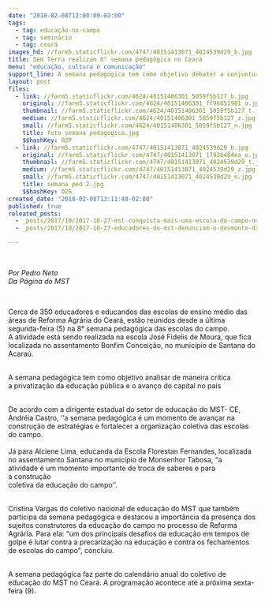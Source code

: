```yaml
---
date: "2018-02-08T12:00:09-02:00"
tags:
  - tag: educação-no-campo
  - tag: seminário
  - tag: ceará
images_hd: //farm5.staticflickr.com/4747/40151413071_4024539d29_b.jpg
title: Sem Terra realizam 8° semana pedagógica no Ceará
menu: "educação, cultura e comunicação"
support_line: A semana pedagógica tem como objetivo debater a conjuntura atual com foco critico na ideia de privatização da educação pública no país
layout: post
files:
  - link: //farm5.staticflickr.com/4624/40151406301_5059f5b127_b.jpg
    original: //farm5.staticflickr.com/4624/40151406301_ff96851901_o.jpg
    thumbnail: //farm5.staticflickr.com/4624/40151406301_5059f5b127_t.jpg
    medium: //farm5.staticflickr.com/4624/40151406301_5059f5b127_z.jpg
    small: //farm5.staticflickr.com/4624/40151406301_5059f5b127_n.jpg
    title: foto semana pedagogica.jpg
    $$hashKey: 02P
  - link: //farm5.staticflickr.com/4747/40151413071_4024539d29_b.jpg
    original: //farm5.staticflickr.com/4747/40151413071_17938484ea_o.jpg
    thumbnail: //farm5.staticflickr.com/4747/40151413071_4024539d29_t.jpg
    medium: //farm5.staticflickr.com/4747/40151413071_4024539d29_z.jpg
    small: //farm5.staticflickr.com/4747/40151413071_4024539d29_n.jpg
    title: semana ped 2.jpg
    $$hashKey: 02S
created_date: "2018-02-08T13:11:48-02:00"
published: true
releated_posts:
  - _posts/2017/10/2017-10-27-mst-conquista-mais-uma-escola-do-campo-no-ceara.md
  - _posts/2017/10/2017-10-27-educadores-do-mst-denunciam-o-desmonte-da-educacao-do-campo.md

---
```

<p>&nbsp;</p>

<p><em>Por Pedro Neto<br />
Da P&aacute;gina do MST</em></p>

<p>&nbsp;</p>

<p>Cerca de 350 educadores e educandos das&nbsp;escolas de ensino m&eacute;dio das &aacute;reas de Reforma Agr&aacute;ria do Cear&aacute;, est&atilde;o reunidos desde a &uacute;ltima segunda-feira (5)&nbsp;na 8&deg;&nbsp;semana pedag&oacute;gica das escolas do campo. A&nbsp;atividade est&aacute;&nbsp;sendo realizada na escola Jos&eacute; Fidelis de Moura, que fica localizada no assentamento Bonfim Concei&ccedil;&atilde;o, no munic&iacute;pio de Santana do Acara&uacute;.</p>

<p><br />
A semana pedag&oacute;gica&nbsp;tem como objetivo analisar de maneira&nbsp;critica a&nbsp;privatiza&ccedil;&atilde;o da educa&ccedil;&atilde;o p&uacute;blica e o avan&ccedil;o do capital no pa&iacute;s</p>

<p><br />
De acordo com a dirigente&nbsp;estadual do setor de educa&ccedil;&atilde;o do MST-&nbsp;CE, Andr&eacute;ia Castro,&nbsp;&lsquo;&lsquo;a semana pedag&oacute;gica &eacute; um momento de avan&ccedil;ar na constru&ccedil;&atilde;o de estrat&eacute;gias e&nbsp;fortalecer a organiza&ccedil;&atilde;o coletiva das escolas do campo.<br />
<br />
J&aacute; para Alciene Lima, educanda da Escola Florestan Fernandes, localizada no assentamento Santana no munic&iacute;pio de Monsenhor Tabosa, &ldquo;a atividade&nbsp;&eacute; um momento importante de troca de saberes e para a&nbsp;constru&ccedil;&atilde;o<br />
coletiva da educa&ccedil;&atilde;o do campo&rsquo;&rsquo;.&nbsp;</p>

<p><br />
Cristina Vargas do coletivo nacional de educa&ccedil;&atilde;o do MST que tamb&eacute;m participa da semana pedag&oacute;gica e destacou&nbsp;a import&acirc;ncia da presen&ccedil;a dos sujeitos construtores da educa&ccedil;&atilde;o do campo no processo de Reforma Agr&aacute;ria. Para ela:&nbsp;&ldquo;um dos principais desafios da educa&ccedil;&atilde;o em tempos de golpe&nbsp;&eacute; lutar contra a precariza&ccedil;&atilde;o na educa&ccedil;&atilde;o e&nbsp;contra os fechamentos de escolas do campo&quot;, concluiu.</p>

<p><br />
A semana pedag&oacute;gica faz parte do calend&aacute;rio anual do coletivo de educa&ccedil;&atilde;o do MST no Cear&aacute;.&nbsp;A&nbsp;programa&ccedil;&atilde;o acontece at&eacute; a pr&oacute;xima sexta-feira&nbsp;(9).</p>
